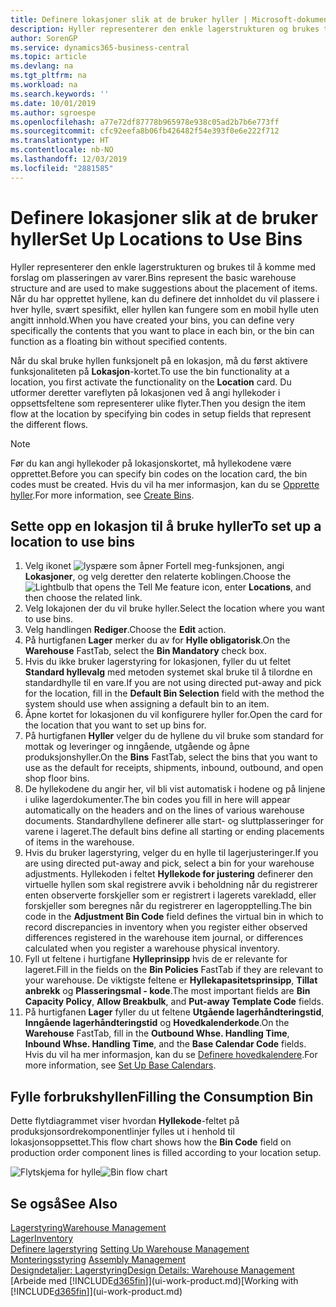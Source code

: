 ```yaml
---
title: Definere lokasjoner slik at de bruker hyller | Microsoft-dokumentasjon
description: Hyller representerer den enkle lagerstrukturen og brukes til å komme med forslag om plasseringen av varer. Når du har opprettet hyllene, kan du definere det innholdet du vil plassere i hver hylle, svært spesifikt, eller hyllen kan fungere som en mobil hylle uten angitt innhold.
author: SorenGP
ms.service: dynamics365-business-central
ms.topic: article
ms.devlang: na
ms.tgt_pltfrm: na
ms.workload: na
ms.search.keywords: ''
ms.date: 10/01/2019
ms.author: sgroespe
ms.openlocfilehash: a77e72df87778b965978e938c05ad2b7b6e773ff
ms.sourcegitcommit: cfc92eefa8b06fb426482f54e393f0e6e222f712
ms.translationtype: HT
ms.contentlocale: nb-NO
ms.lasthandoff: 12/03/2019
ms.locfileid: "2881585"
---
```

# <a name="set-up-locations-to-use-bins"></a><span data-ttu-id="e1758-104">Definere lokasjoner slik at de bruker hyller</span><span class="sxs-lookup"><span data-stu-id="e1758-104">Set Up Locations to Use Bins</span></span>
<span data-ttu-id="e1758-105">Hyller representerer den enkle lagerstrukturen og brukes til å komme med forslag om plasseringen av varer.</span><span class="sxs-lookup"><span data-stu-id="e1758-105">Bins represent the basic warehouse structure and are used to make suggestions about the placement of items.</span></span> <span data-ttu-id="e1758-106">Når du har opprettet hyllene, kan du definere det innholdet du vil plassere i hver hylle, svært spesifikt, eller hyllen kan fungere som en mobil hylle uten angitt innhold.</span><span class="sxs-lookup"><span data-stu-id="e1758-106">When you have created your bins, you can define very specifically the contents that you want to place in each bin, or the bin can function as a floating bin without specified contents.</span></span>  

<span data-ttu-id="e1758-107">Når du skal bruke hyllen funksjonelt på en lokasjon, må du først aktivere funksjonaliteten på **Lokasjon**-kortet.</span><span class="sxs-lookup"><span data-stu-id="e1758-107">To use the bin functionality at a location, you first activate the functionality on the **Location** card.</span></span> <span data-ttu-id="e1758-108">Du utformer deretter vareflyten på lokasjonen ved å angi hyllekoder i oppsettsfeltene som representerer ulike flyter.</span><span class="sxs-lookup"><span data-stu-id="e1758-108">Then you design the item flow at the location by specifying bin codes in setup fields that represent the different flows.</span></span>  

> [!NOTE]  
>  <span data-ttu-id="e1758-109">Før du kan angi hyllekoder på lokasjonskortet, må hyllekodene være opprettet.</span><span class="sxs-lookup"><span data-stu-id="e1758-109">Before you can specify bin codes on the location card, the bin codes must be created.</span></span> <span data-ttu-id="e1758-110">Hvis du vil ha mer informasjon, kan du se [Opprette hyller](warehouse-how-to-create-individual-bins.md).</span><span class="sxs-lookup"><span data-stu-id="e1758-110">For more information, see [Create Bins](warehouse-how-to-create-individual-bins.md).</span></span>  

## <a name="to-set-up-a-location-to-use-bins"></a><span data-ttu-id="e1758-111">Sette opp en lokasjon til å bruke hyller</span><span class="sxs-lookup"><span data-stu-id="e1758-111">To set up a location to use bins</span></span>  
1.  <span data-ttu-id="e1758-112">Velg ikonet ![lyspære som åpner Fortell meg-funksjonen](media/ui-search/search_small.png "Fortell hva du vil gjøre"), angi **Lokasjoner**, og velg deretter den relaterte koblingen.</span><span class="sxs-lookup"><span data-stu-id="e1758-112">Choose the ![Lightbulb that opens the Tell Me feature](media/ui-search/search_small.png "Tell me what you want to do") icon, enter **Locations**, and then choose the related link.</span></span>  
2.  <span data-ttu-id="e1758-113">Velg lokajonen der du vil bruke hyller.</span><span class="sxs-lookup"><span data-stu-id="e1758-113">Select the location where you want to use bins.</span></span>  
3.  <span data-ttu-id="e1758-114">Velg handlingen **Rediger**.</span><span class="sxs-lookup"><span data-stu-id="e1758-114">Choose the **Edit** action.</span></span>  
4.  <span data-ttu-id="e1758-115">På hurtigfanen **Lager** merker du av for **Hylle obligatorisk**.</span><span class="sxs-lookup"><span data-stu-id="e1758-115">On the **Warehouse** FastTab, select the **Bin Mandatory** check box.</span></span>  
5.  <span data-ttu-id="e1758-116">Hvis du ikke bruker lagerstyring for lokasjonen, fyller du ut feltet **Standard hyllevalg** med metoden systemet skal bruke til å tilordne en standardhylle til en vare.</span><span class="sxs-lookup"><span data-stu-id="e1758-116">If you are not using directed put-away and pick for the location, fill in the **Default Bin Selection** field with the method the system should use when assigning a default bin to an item.</span></span>  
6.  <span data-ttu-id="e1758-117">Åpne kortet for lokasjonen du vil konfigurere hyller for.</span><span class="sxs-lookup"><span data-stu-id="e1758-117">Open the card for the location that you want to set up bins for.</span></span>
7.  <span data-ttu-id="e1758-118">På hurtigfanen **Hyller** velger du de hyllene du vil bruke som standard for mottak og leveringer og inngående, utgående og åpne produksjonshyller.</span><span class="sxs-lookup"><span data-stu-id="e1758-118">On the **Bins** FastTab, select the bins that you want to use as the default for receipts, shipments, inbound, outbound, and open shop floor bins.</span></span>  
8.  <span data-ttu-id="e1758-119">De hyllekodene du angir her, vil bli vist automatisk i hodene og på linjene i ulike lagerdokumenter.</span><span class="sxs-lookup"><span data-stu-id="e1758-119">The bin codes you fill in here will appear automatically on the headers and on the lines of various warehouse documents.</span></span> <span data-ttu-id="e1758-120">Standardhyllene definerer alle start- og sluttplasseringer for varene i lageret.</span><span class="sxs-lookup"><span data-stu-id="e1758-120">The default bins define all starting or ending placements of items in the warehouse.</span></span>  
9.  <span data-ttu-id="e1758-121">Hvis du bruker lagerstyring, velger du en hylle til lagerjusteringer.</span><span class="sxs-lookup"><span data-stu-id="e1758-121">If you are using directed put-away and pick, select a bin for your warehouse adjustments.</span></span> <span data-ttu-id="e1758-122">Hyllekoden i feltet **Hyllekode for justering** definerer den virtuelle hyllen som skal registrere avvik i beholdning når du registrerer enten observerte forskjeller som er registrert i lagerets varekladd, eller forskjeller som beregnes når du registrerer en lageropptelling.</span><span class="sxs-lookup"><span data-stu-id="e1758-122">The bin code in the **Adjustment Bin Code** field defines the virtual bin in which to record discrepancies in inventory when you register either observed differences registered in the warehouse item journal, or differences calculated when you register a warehouse physical inventory.</span></span>  
10. <span data-ttu-id="e1758-123">Fyll ut feltene i hurtigfane **Hylleprinsipp** hvis de er relevante for lageret.</span><span class="sxs-lookup"><span data-stu-id="e1758-123">Fill in the fields on the **Bin Policies** FastTab if they are relevant to your warehouse.</span></span> <span data-ttu-id="e1758-124">De viktigste feltene er **Hyllekapasitetsprinsipp**, **Tillat anbrekk** og **Plasseringsmal - kode**.</span><span class="sxs-lookup"><span data-stu-id="e1758-124">The most important fields are **Bin Capacity Policy**, **Allow Breakbulk**, and **Put-away Template Code** fields.</span></span>  
11. <span data-ttu-id="e1758-125">På hurtigfanen **Lager** fyller du ut feltene **Utgående lagerhåndteringstid**, **Inngående lagerhåndteringstid** og **Hovedkalenderkode**.</span><span class="sxs-lookup"><span data-stu-id="e1758-125">On the **Warehouse** FastTab, fill in the **Outbound Whse. Handling Time**, **Inbound Whse. Handling Time**, and the **Base Calendar Code** fields.</span></span> <span data-ttu-id="e1758-126">Hvis du vil ha mer informasjon, kan du se [Definere hovedkalendere](across-how-to-assign-base-calendars.md).</span><span class="sxs-lookup"><span data-stu-id="e1758-126">For more information, see [Set Up Base Calendars](across-how-to-assign-base-calendars.md).</span></span>

## <a name="filling-the-consumption-bin"></a><span data-ttu-id="e1758-127">Fylle forbrukshyllen</span><span class="sxs-lookup"><span data-stu-id="e1758-127">Filling the Consumption Bin</span></span>
<span data-ttu-id="e1758-128">Dette flytdiagrammet viser hvordan **Hyllekode**-feltet på produksjonsordrekomponentlinjer fylles ut i henhold til lokasjonsoppsettet.</span><span class="sxs-lookup"><span data-stu-id="e1758-128">This flow chart shows how the **Bin Code** field on production order component lines is filled according to your location setup.</span></span>

<span data-ttu-id="e1758-129">![Flytskjema for hylle](media/binflow.png "BinFlow")</span><span class="sxs-lookup"><span data-stu-id="e1758-129">![Bin flow chart](media/binflow.png "BinFlow")</span></span>  

## <a name="see-also"></a><span data-ttu-id="e1758-130">Se også</span><span class="sxs-lookup"><span data-stu-id="e1758-130">See Also</span></span>
[<span data-ttu-id="e1758-131">Lagerstyring</span><span class="sxs-lookup"><span data-stu-id="e1758-131">Warehouse Management</span></span>](warehouse-manage-warehouse.md)  
[<span data-ttu-id="e1758-132">Lager</span><span class="sxs-lookup"><span data-stu-id="e1758-132">Inventory</span></span>](inventory-manage-inventory.md)  
<span data-ttu-id="e1758-133">[Definere lagerstyring](warehouse-setup-warehouse.md)   </span><span class="sxs-lookup"><span data-stu-id="e1758-133">[Setting Up Warehouse Management](warehouse-setup-warehouse.md)   </span></span>  
<span data-ttu-id="e1758-134">[Monteringsstyring](assembly-assemble-items.md)  </span><span class="sxs-lookup"><span data-stu-id="e1758-134">[Assembly Management](assembly-assemble-items.md)  </span></span>  
[<span data-ttu-id="e1758-135">Designdetaljer: Lagerstyring</span><span class="sxs-lookup"><span data-stu-id="e1758-135">Design Details: Warehouse Management</span></span>](design-details-warehouse-management.md)  
<span data-ttu-id="e1758-136">[Arbeide med [!INCLUDE[d365fin](includes/d365fin_md.md)]](ui-work-product.md)</span><span class="sxs-lookup"><span data-stu-id="e1758-136">[Working with [!INCLUDE[d365fin](includes/d365fin_md.md)]](ui-work-product.md)</span></span>
